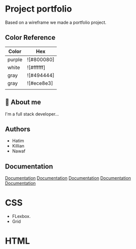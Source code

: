 # Project portfolio

Based on a wireframe we made a portfolio project.

## Color Reference

| Color             | Hex                                                                |
| ----------------- | ------------------|
| purple            |    ![#800080]     |
| white             |    ![#ffffff]     |
| gray              |    ![#494444]     |
| gray              |    ![#ece8e3]     |
|                   |                   |

## 🚀 About me

I'm a full stack developer...

## Authors

- Hatim
- Killian 
- Nawaf

## Documentation

[Documentation](https://tailwindcss.com/)
[Documentation](https://google.com/)
[Documentation](https://github.com/)
[Documentation](https://css-tricks.com/snippets/css/a-guide-to-flexbox/)
[Documentation](https://developer.mozilla.org/fr)

# CSS

- FLexbox.
- Grid 

# HTML


